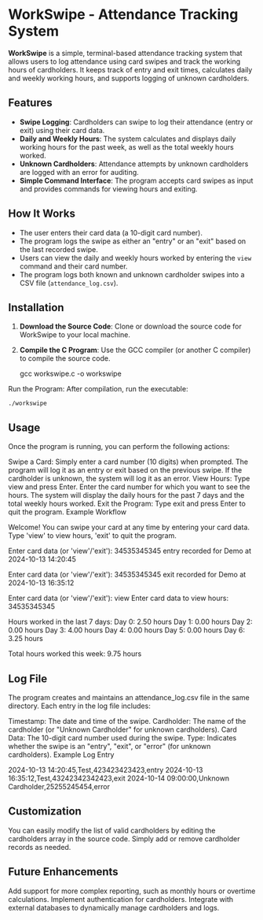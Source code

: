 # WorkSwipe - Attendance Tracking System

**WorkSwipe** is a simple, terminal-based attendance tracking system that allows users to log attendance using card swipes and track the working hours of cardholders. It keeps track of entry and exit times, calculates daily and weekly working hours, and supports logging of unknown cardholders.

## Features

- **Swipe Logging**: Cardholders can swipe to log their attendance (entry or exit) using their card data.
- **Daily and Weekly Hours**: The system calculates and displays daily working hours for the past week, as well as the total weekly hours worked.
- **Unknown Cardholders**: Attendance attempts by unknown cardholders are logged with an error for auditing.
- **Simple Command Interface**: The program accepts card swipes as input and provides commands for viewing hours and exiting.

## How It Works

- The user enters their card data (a 10-digit card number).
- The program logs the swipe as either an "entry" or an "exit" based on the last recorded swipe.
- Users can view the daily and weekly hours worked by entering the `view` command and their card number.
- The program logs both known and unknown cardholder swipes into a CSV file (`attendance_log.csv`).

## Installation

1. **Download the Source Code**: Clone or download the source code for WorkSwipe to your local machine.
   
2. **Compile the C Program**: Use the GCC compiler (or another C compiler) to compile the source code.

   gcc workswipe.c -o workswipe

Run the Program: After compilation, run the executable:

    ./workswipe

## Usage
Once the program is running, you can perform the following actions:

Swipe a Card:
Simply enter a card number (10 digits) when prompted.
The program will log it as an entry or exit based on the previous swipe.
If the cardholder is unknown, the system will log it as an error.
View Hours:
Type view and press Enter.
Enter the card number for which you want to see the hours.
The system will display the daily hours for the past 7 days and the total weekly hours worked.
Exit the Program:
Type exit and press Enter to quit the program.
Example Workflow

Welcome! You can swipe your card at any time by entering your card data.
Type 'view' to view hours, 'exit' to quit the program.

Enter card data (or 'view'/'exit'): 34535345345
entry recorded for Demo at 2024-10-13 14:20:45

Enter card data (or 'view'/'exit'): 34535345345
exit recorded for Demo at 2024-10-13 16:35:12

Enter card data (or 'view'/'exit'): view
Enter card data to view hours: 34535345345

Hours worked in the last 7 days:
Day 0: 2.50 hours
Day 1: 0.00 hours
Day 2: 0.00 hours
Day 3: 4.00 hours
Day 4: 0.00 hours
Day 5: 0.00 hours
Day 6: 3.25 hours

Total hours worked this week: 9.75 hours

## Log File
The program creates and maintains an attendance_log.csv file in the same directory. Each entry in the log file includes:

Timestamp: The date and time of the swipe.
Cardholder: The name of the cardholder (or "Unknown Cardholder" for unknown cardholders).
Card Data: The 10-digit card number used during the swipe.
Type: Indicates whether the swipe is an "entry", "exit", or "error" (for unknown cardholders).
Example Log Entry

2024-10-13 14:20:45,Test,423423423423,entry
2024-10-13 16:35:12,Test,43242342342423,exit
2024-10-14 09:00:00,Unknown Cardholder,25255245454,error

## Customization
You can easily modify the list of valid cardholders by editing the cardholders array in the source code. Simply add or remove cardholder records as needed.

## Future Enhancements

Add support for more complex reporting, such as monthly hours or overtime calculations.
Implement authentication for cardholders.
Integrate with external databases to dynamically manage cardholders and logs.
